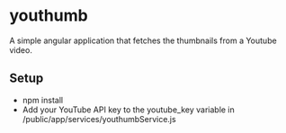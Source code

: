 # youthumb
A simple angular application that fetches the thumbnails from a Youtube video.
## Setup
* npm install
* Add your YouTube API key to the youtube_key variable in /public/app/services/youthumbService.js
